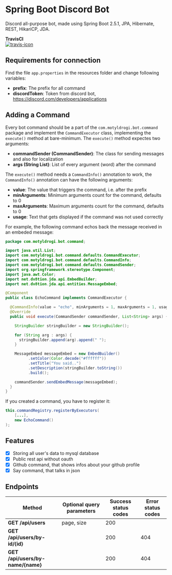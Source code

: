 # Spring Boot Discord Bot
Discord all-purpose bot, made using Spring Boot 2.5.1, JPA, Hibernate, REST, HikariCP, JDA.

**TravisCI**<br>
[![travis-icon]][travis]

Requirements for connection
---
Find the file `app.properties` in the resources folder and change following variables:

- **prefix**: The prefix for all command
- **discordToken**: Token from discord bot, https://discord.com/developers/applications

Adding a Command
---

Every bot command should be a part of the `com.motyldrogi.bot.command` package and implement the `CommandExecutor` class, implementing the `execute()` method at bare-minimum. The `execute()` method expectes two arguments:

- **commandSender (CommandSender)**: The class for sending messages and also for localization
- **args (String List)**: List of every argument (word) after the command

The `execute()` method needs a `CommandInfo()` annotation to work, the `CommandInfo()` annotation can have the following arguments:

- **value**: The value that triggers the command, i.e. after the prefix
- **minArguments**: Minimum arguments count for the command, defaults to 0
- **maxArguments**: Maximum arguments count for the command, defaults to 0
- **usage**: Text that gets displayed if the command was not used correctly

For example, the following command echos back the message received in an embeded message:

```java
package com.motyldrogi.bot.command;

import java.util.List;
import com.motyldrogi.bot.command.defaults.CommandExecutor;
import com.motyldrogi.bot.command.defaults.CommandInfo;
import com.motyldrogi.bot.command.defaults.CommandSender;
import org.springframework.stereotype.Component;
import java.awt.Color;
import net.dv8tion.jda.api.EmbedBuilder;
import net.dv8tion.jda.api.entities.MessageEmbed;

@Component
public class EchoCommand implements CommandExecutor {

  @CommandInfo(value = "echo", minArguments = 1, maxArguments = 1, usage = "<message>")
  @Override
  public void execute(CommandSender commandSender, List<String> args) {

    StringBuilder stringBuilder = new StringBuilder();

    for (String arg : args) {
      stringBuilder.append(arg).append(" ");
    }

    MessageEmbed messageEmbed = new EmbedBuilder()
          .setColor(Color.decode("#ffffff"))
          .setTitle("You said..")
          .setDescription(stringBuilder.toString())
          .build();

    commandSender.sendEmbedMessage(messageEmbed);
  }
}

```

If you created a command, you have to register it:
```java
this.commandRegistry.registerByExecutors(
    [...],
    new EchoCommand()
);
```

## Features
- [x] Storing all user's data to mysql database
- [x] Public rest api without oauth
- [x] Github command, that shows infos about your github profile
- [x] Say command, that talks in json

## Endpoints

| Method                                             | Optional query parameters      | Success status codes   | Error status codes |
| -------------------------------------------------- | --------------------------     | ---------------------  | ------------------ |                   
| **GET  /api/users**                                | page, size                     | 200                    |                    |
| **GET  /api/users/by-id/{id}**                     |                                | 200                    | 404                |
| **GET  /api/users/by-name/{name}**                 |                                | 200                    | 404                |

[travis-icon]: https://www.travis-ci.com/Motyldrogi/spring-discord-bot.svg?token=BAY6DRwNfoKsyPs22bzN&branch=main
[travis]: https://www.travis-ci.com/github/Motyldrogi/spring-discord-bot/
